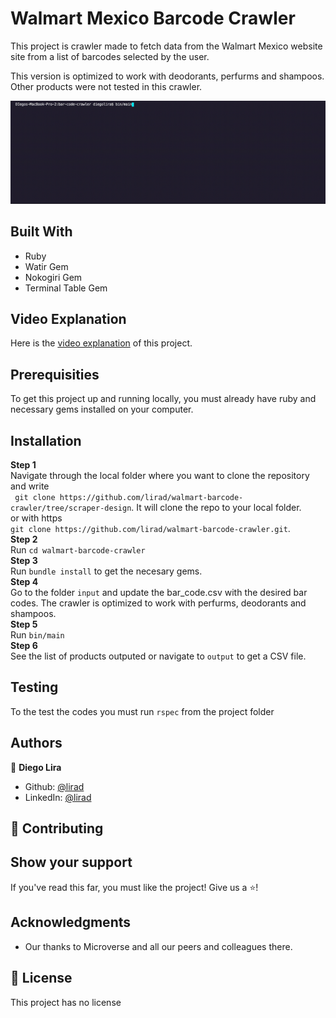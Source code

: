 # Walmart Mexico Barcode Crawler

This project is crawler made to fetch data from the Walmart Mexico website site from a list of barcodes selected by the user. 

This version is optimized to work with deodorants, perfurms and shampoos. Other products were not tested in this crawler.

![screenshot](./assets/bar-code-crawler.gif)

## Built With
* Ruby
* Watir Gem
* Nokogiri Gem
* Terminal Table Gem

## Video Explanation

Here is the [video explanation](https://www.loom.com/share/fe7e6d6b89be4cdc93f67d9be69795ff) of this project.

## Prerequisities

To get this project up and running locally, you must already have ruby and necessary gems installed on your computer.

## Installation

**Step 1**<br>
Navigate through the local folder where you want to clone the repository and write<br>
``` git clone https://github.com/lirad/walmart-barcode-crawler/tree/scraper-design```. It will clone the repo to your local folder.<br>
or with https<br>
```git clone https://github.com/lirad/walmart-barcode-crawler.git```.<br>
**Step 2**<br>
Run ```cd walmart-barcode-crawler```<br>
**Step 3**<br>
Run ```bundle install``` to get the necesary gems.<br>
**Step 4**<br>
Go to the folder ``input`` and update the bar_code.csv with the desired bar codes. The crawler is optimized to work with perfurms, deodorants and shampoos. <br>
**Step 5**<br>
Run ``bin/main``<br>
**Step 6**<br>
See the list of products outputed or navigate to ``output`` to get a CSV file.<br>

## Testing

To the test the codes you must run ``rspec`` from the project folder

## Authors

👤 **Diego Lira**
- Github: [@lirad](https://github.com/lirad)
- LinkedIn: [@lirad](https://www.linkedin.com/in/diegoalira/)

## :handshake: Contributing

## Show your support
If you've read this far, you must like the project! Give us a :star:️!

## Acknowledgments
- Our thanks to Microverse and all our peers and colleagues there.

## :memo: License
This project has no license
